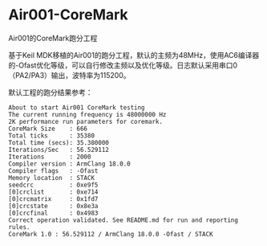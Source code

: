 # Air001-CoreMark
Air001的CoreMark跑分工程

基于Keil MDK移植的Air001的跑分工程，默认的主频为48MHz，使用AC6编译器的-Ofast优化等级，可以自行修改主频以及优化等级。日志默认采用串口0（PA2/PA3）输出，波特率为115200。

默认工程的跑分结果参考：

```text
About to start Air001 CoreMark testing
The current running frequency is 48000000 Hz
2K performance run parameters for coremark.
CoreMark Size    : 666
Total ticks      : 35380
Total time (secs): 35.380000
Iterations/Sec   : 56.529112
Iterations       : 2000
Compiler version : ArmClang 18.0.0
Compiler flags   : -Ofast
Memory location  : STACK
seedcrc          : 0xe9f5
[0]crclist       : 0xe714
[0]crcmatrix     : 0x1fd7
[0]crcstate      : 0x8e3a
[0]crcfinal      : 0x4983
Correct operation validated. See README.md for run and reporting rules.
CoreMark 1.0 : 56.529112 / ArmClang 18.0.0 -Ofast / STACK
```
